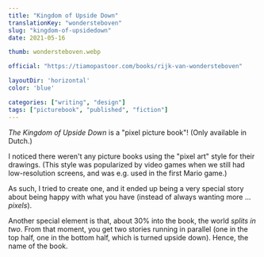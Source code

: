 ```yaml
---
title: "Kingdom of Upside Down"
translationKey: "wondersteboven"
slug: "kingdom-of-upsidedown"
date: 2021-05-16

thumb: wondersteboven.webp

official: "https://tiamopastoor.com/books/rijk-van-wondersteboven"

layoutDir: 'horizontal'
color: 'blue'

categories: ["writing", "design"]
tags: ["picturebook", "published", "fiction"]
---
```


_The Kingdom of Upside Down_ is a "pixel picture book"! (Only available in Dutch.)

I noticed there weren't any picture books using the "pixel art" style for their drawings. (This style was popularized by video games when we still had low-resolution screens, and was e.g. used in the first Mario game.) 

As such, I tried to create one, and it ended up being a very special story about being happy with what you have (instead of always wanting more ... _pixels_).

Another special element is that, about 30% into the book, the world _splits in two_. From that moment, you get two stories running in parallel (one in the top half, one in the bottom half, which is turned upside down). Hence, the name of the book.